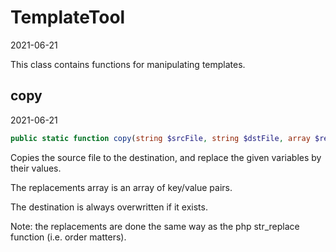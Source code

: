 TemplateTool
=====================
2021-06-21



This class contains functions for manipulating templates.



copy
-------------
2021-06-21


```php
public static function copy(string $srcFile, string $dstFile, array $replacements = []): void
```

Copies the source file to the destination, and replace the given variables by their values.

The replacements array is an array of key/value pairs.

The destination is always overwritten if it exists.

Note: the replacements are done the same way as the php str_replace function (i.e. order matters).